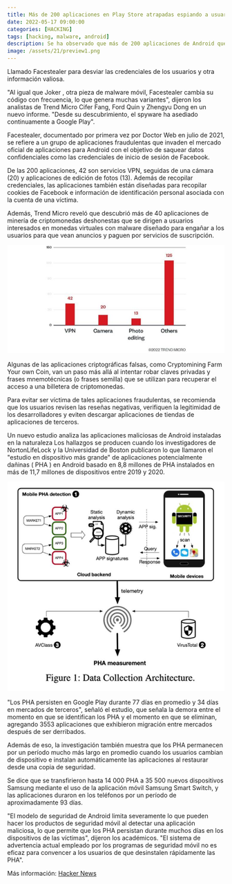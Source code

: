 ```yaml
---
title: Más de 200 aplicaciones en Play Store atrapadas espiando a usuarios de Android usando Facestealer
date: 2022-05-17 09:00:00 
categories: [HACKING]
tags: [hacking, malware, android]
description: Se ha observado que más de 200 aplicaciones de Android que se hacen pasar por aplicaciones de acondicionamiento físico, edición de fotos y rompecabezas distribuyen software espía.
image: /assets/21/preview1.png
---
```



Llamado Facestealer para desviar las credenciales de los usuarios y otra información valiosa.

"Al igual que Joker , otra pieza de malware móvil, Facestealer cambia su código con frecuencia, lo que genera muchas variantes", dijeron los analistas de Trend Micro Cifer Fang, Ford Quin y Zhengyu Dong en un nuevo informe. "Desde su descubrimiento, el spyware ha asediado continuamente a Google Play".

Facestealer, documentado por primera vez por Doctor Web en julio de 2021, se refiere a un grupo de aplicaciones fraudulentas que invaden el mercado oficial de aplicaciones para Android con el objetivo de saquear datos confidenciales como las credenciales de inicio de sesión de Facebook.

De las 200 aplicaciones, 42 son servicios VPN, seguidas de una cámara (20) y aplicaciones de edición de fotos (13). Además de recopilar credenciales, las aplicaciones también están diseñadas para recopilar cookies de Facebook e información de identificación personal asociada con la cuenta de una víctima.

Además, Trend Micro reveló que descubrió más de 40 aplicaciones de minería de criptomonedas deshonestas que se dirigen a usuarios interesados en monedas virtuales con malware diseñado para engañar a los usuarios para que vean anuncios y paguen por servicios de suscripción.

![Imagen 01](/assets/21/021-01.jpeg)

Algunas de las aplicaciones criptográficas falsas, como Cryptomining Farm Your own Coin, van un paso más allá al intentar robar claves privadas y frases mnemotécnicas (o frases semilla) que se utilizan para recuperar el acceso a una billetera de criptomonedas.

Para evitar ser víctima de tales aplicaciones fraudulentas, se recomienda que los usuarios revisen las reseñas negativas, verifiquen la legitimidad de los desarrolladores y eviten descargar aplicaciones de tiendas de aplicaciones de terceros.

Un nuevo estudio analiza las aplicaciones maliciosas de Android instaladas en la naturaleza
Los hallazgos se producen cuando los investigadores de NortonLifeLock y la Universidad de Boston publicaron lo que llamaron el "estudio en dispositivo más grande" de aplicaciones potencialmente dañinas ( PHA ) en Android basado en 8,8 millones de PHA instalados en más de 11,7 millones de dispositivos entre 2019 y 2020.

![Imagen 02](/assets/21/021-02.jpeg)

"Los PHA persisten en Google Play durante 77 días en promedio y 34 días en mercados de terceros", señaló el estudio, que señala la demora entre el momento en que se identifican los PHA y el momento en que se eliminan, agregando 3553 aplicaciones que exhibieron migración entre mercados después de ser derribados.

Además de eso, la investigación también muestra que los PHA permanecen por un período mucho más largo en promedio cuando los usuarios cambian de dispositivo e instalan automáticamente las aplicaciones al restaurar desde una copia de seguridad.

Se dice que se transfirieron hasta 14 000 PHA a 35 500 nuevos dispositivos Samsung mediante el uso de la aplicación móvil Samsung Smart Switch, y las aplicaciones duraron en los teléfonos por un período de aproximadamente 93 días.

"El modelo de seguridad de Android limita severamente lo que pueden hacer los productos de seguridad móvil al detectar una aplicación maliciosa, lo que permite que los PHA persistan durante muchos días en los dispositivos de las víctimas", dijeron los académicos. "El sistema de advertencia actual empleado por los programas de seguridad móvil no es eficaz para convencer a los usuarios de que desinstalen rápidamente las PHA".

Más información: [Hacker News](https://thehackernews.com/2022/05/over-200-apps-on-play-store-caught.html)
